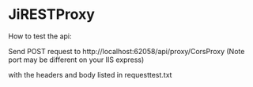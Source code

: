 # JiRESTProxy

How to test the api:

Send POST request to http://localhost:62058/api/proxy/CorsProxy (Note port may be different on your IIS express)

with the headers and body listed in requesttest.txt
